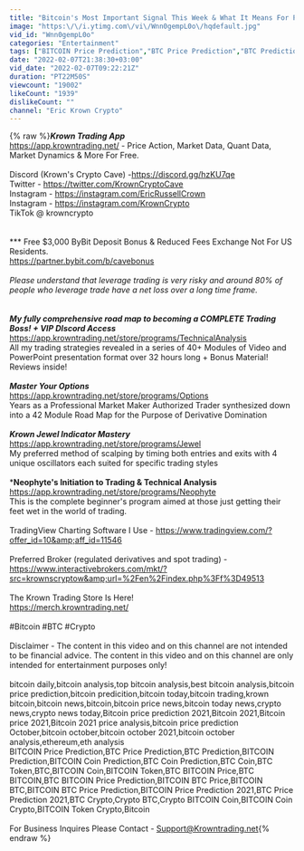 ```yaml
---
title: "Bitcoin's Most Important Signal This Week & What It Means For Price"
image: "https:\/\/i.ytimg.com\/vi\/Wnn0gempL0o\/hqdefault.jpg"
vid_id: "Wnn0gempL0o"
categories: "Entertainment"
tags: ["BITCOIN Price Prediction","BTC Price Prediction","BTC Prediction"]
date: "2022-02-07T21:38:30+03:00"
vid_date: "2022-02-07T09:22:21Z"
duration: "PT22M50S"
viewcount: "19002"
likeCount: "1939"
dislikeCount: ""
channel: "Eric Krown Crypto"
---
```

{% raw %}***Krown Trading App*** <br /><a rel="nofollow" target="blank" href="https://app.krowntrading.net/">https://app.krowntrading.net/</a> - Price Action, Market Data, Quant Data, Market Dynamics &amp; More For Free.<br /><br />Discord (Krown's Crypto Cave) -<a rel="nofollow" target="blank" href="https://discord.gg/hzKU7qe">https://discord.gg/hzKU7qe</a><br />Twitter - <a rel="nofollow" target="blank" href="https://twitter.com/KrownCryptoCave">https://twitter.com/KrownCryptoCave</a> <br />Instagram - <a rel="nofollow" target="blank" href="https://instagram.com/EricRussellCrown">https://instagram.com/EricRussellCrown</a><br />Instagram - <a rel="nofollow" target="blank" href="https://instagram.com/KrownCrypto">https://instagram.com/KrownCrypto</a><br />TikTok @ krowncrypto<br /><br /><br />*** Free $3,000 ByBit Deposit Bonus &amp; Reduced Fees Exchange Not For US Residents. <br /><a rel="nofollow" target="blank" href="https://partner.bybit.com/b/cavebonus">https://partner.bybit.com/b/cavebonus</a><br /><br />*Please understand that leverage trading is very risky and around 80% of people who leverage trade have a net loss over a long time frame.*<br /><br /><br />***My fully comprehensive road map to becoming a COMPLETE Trading Boss! + VIP DIscord Access***           <br /><a rel="nofollow" target="blank" href="https://app.krowntrading.net/store/programs/TechnicalAnalysis">https://app.krowntrading.net/store/programs/TechnicalAnalysis</a><br />All my trading strategies revealed in a series of 40+ Modules of Video and PowerPoint presentation format over 32 hours long + Bonus Material! Reviews inside!<br /><br />***Master Your Options***<br /><a rel="nofollow" target="blank" href="https://app.krowntrading.net/store/programs/Options">https://app.krowntrading.net/store/programs/Options</a><br />Years as a Professional Market Maker Authorized Trader synthesized down into a 42 Module Road Map for the Purpose of Derivative Domination<br /><br />***Krown Jewel Indicator Mastery***<br /><a rel="nofollow" target="blank" href="https://app.krowntrading.net/store/programs/Jewel">https://app.krowntrading.net/store/programs/Jewel</a><br />My preferred method of scalping by timing both entries and exits with 4 unique oscillators each suited for specific trading styles<br /><br />***Neophyte's Initiation to Trading &amp; Technical Analysis**<br /><a rel="nofollow" target="blank" href="https://app.krowntrading.net/store/programs/Neophyte">https://app.krowntrading.net/store/programs/Neophyte</a><br />This is the complete beginner's program aimed at those just getting their feet wet in the world of trading.<br /><br />TradingView Charting Software I Use - <a rel="nofollow" target="blank" href="https://www.tradingview.com/?offer_id=10&amp;aff_id=11546">https://www.tradingview.com/?offer_id=10&amp;aff_id=11546</a><br /><br />Preferred Broker (regulated derivatives and spot trading) - <a rel="nofollow" target="blank" href="https://www.interactivebrokers.com/mkt/?src=krownscryptow&amp;url=%2Fen%2Findex.php%3Ff%3D49513">https://www.interactivebrokers.com/mkt/?src=krownscryptow&amp;url=%2Fen%2Findex.php%3Ff%3D49513</a><br /><br />The Krown Trading Store Is Here!<br /><a rel="nofollow" target="blank" href="https://merch.krowntrading.net/">https://merch.krowntrading.net/</a><br /><br />#Bitcoin #BTC #Crypto<br /><br />Disclaimer - The content in this video and on this channel are not intended to be financial advice. The content in this video and on this channel are only intended for entertainment purposes only!<br /><br />bitcoin daily,bitcoin analysis,top bitcoin analysis,best bitcoin analysis,bitcoin price prediction,bitcoin predicition,bitcoin today,bitcoin trading,krown bitcoin,bitcoin news,bitcoin,bitcoin price news,bitcoin today news,crypto news,crypto news today,Bitcoin price prediction 2021,Bitcoin 2021,Bitcoin price 2021,Bitcoin 2021 price analysis,bitcoin price prediction October,bitcoin october,bitcoin october 2021,bitcoin october analysis,ethereum,eth analysis<br />BITCOIN Price Prediction,BTC Price Prediction,BTC Prediction,BITCOIN Prediction,BITCOIN Coin Prediction,BTC Coin Prediction,BTC Coin,BTC Token,BTC,BITCOIN Coin,BITCOIN Token,BTC BITCOIN Price,BTC BITCOIN,BTC BITCOIN Price Prediction,BITCOIN BTC Price,BITCOIN BTC,BITCOIN BTC Price Prediction,BITCOIN Price Prediction 2021,BTC Price Prediction 2021,BTC Crypto,Crypto BTC,Crypto BITCOIN Coin,BITCOIN Coin Crypto,BITCOIN Token Crypto,Bitcoin<br /><br />For Business Inquires Please Contact - Support@Krowntrading.net{% endraw %}

